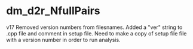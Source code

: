 # dm_d2r_NfullPairs

v17
Removed version numbers from filesnames. Added a "ver" string to .cpp file and comment in setup file.
Need to make a copy of setup file file with a version number in order to run analysis.
